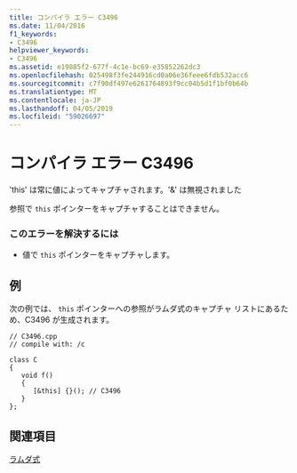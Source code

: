 ```yaml
---
title: コンパイラ エラー C3496
ms.date: 11/04/2016
f1_keywords:
- C3496
helpviewer_keywords:
- C3496
ms.assetid: e19885f2-677f-4c1e-bc69-e35852262dc3
ms.openlocfilehash: 025498f3fe244916cd0a06e36feee6fdb532acc6
ms.sourcegitcommit: c7f90df497e6261764893f9cc04b5d1f1bf0b64b
ms.translationtype: MT
ms.contentlocale: ja-JP
ms.lasthandoff: 04/05/2019
ms.locfileid: "59026697"
---
```

# <a name="compiler-error-c3496"></a>コンパイラ エラー C3496

'this' は常に値によってキャプチャされます。'&' は無視されました

参照で `this` ポインターをキャプチャすることはできません。

### <a name="to-correct-this-error"></a>このエラーを解決するには

- 値で `this` ポインターをキャプチャします。

## <a name="example"></a>例

次の例では、 `this` ポインターへの参照がラムダ式のキャプチャ リストにあるため、C3496 が生成されます。

```
// C3496.cpp
// compile with: /c

class C
{
   void f()
   {
      [&this] {}(); // C3496
   }
};
```

## <a name="see-also"></a>関連項目

[ラムダ式](../../cpp/lambda-expressions-in-cpp.md)